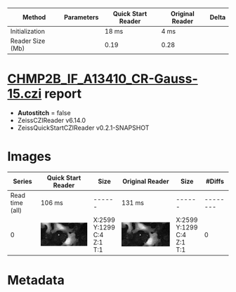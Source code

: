 |  Method            | Parameters       | Quick Start Reader | Original Reader | Delta  |
| -------------------|------------------|--------------------|-----------------|------- |
| Initialization     |                  |18 ms|4 ms|        |
| Reader Size (Mb)     |                  |0.19|0.28|        |
# [CHMP2B_IF_A13410_CR-Gauss-15.czi](https://zenodo.org/record/8139356/files/CHMP2B_IF_A13410_CR-Gauss-15.czi) report
 - **Autostitch** = false
 - ZeissCZIReader v6.14.0
 - ZeissQuickStartCZIReader v0.2.1-SNAPSHOT

# Images 

| Series            | Quick Start Reader | Size | Original Reader | Size | #Diffs |
|-------------------|--------------------|------|-----------------|------|--------|
| Read time (all)   |106 ms|------|131 ms|------|--------|
|0|![CHMP2B_IF_A13410_CR-Gauss-15.quick_true.flat_true.stitch_false.series_0.jpg](CHMP2B_IF_A13410_CR-Gauss-15/CHMP2B_IF_A13410_CR-Gauss-15.quick_true.flat_true.stitch_false.series_0.jpg)|X:2599<br>Y:1299<br>C:4<br>Z:1<br>T:1|![CHMP2B_IF_A13410_CR-Gauss-15.quick_false.flat_true.stitch_false.series_0.jpg](CHMP2B_IF_A13410_CR-Gauss-15/CHMP2B_IF_A13410_CR-Gauss-15.quick_false.flat_true.stitch_false.series_0.jpg)|X:2599<br>Y:1299<br>C:4<br>Z:1<br>T:1|0|

# Metadata

